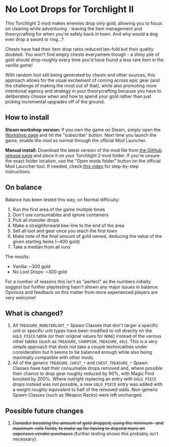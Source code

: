 # No Loot Drops for Torchlight II

This Torchlight 2 mod makes enemies drop only gold, allowing you to focus on clearing while adventuring - leaving the item management and theorycrafting for when you're safely back in town. And why would a dog ever drop a sword or ring...?

Chests have had their item drop rates reduced ten-fold but their quality doubled. You won't find empty chests everywhere though - a shiny pile of gold should drop roughly every time you'd have found a less rare item in the vanilla game!

With random loot still being generated by chests and other sources, this approach allows for the usual excitement of coming across epic gear (and the challenge of making the most out of that), while also promoting more intentional agency and strategy in your theorycrafting because you have to deliberately choose when and how to spend your gold rather than just picking incremental upgrades off of the ground.

## How to install

**Steam workshop version:** if you own the game on Steam, simply open the [Workshop page](https://steamcommunity.com/sharedfiles/filedetails/?id=2482564330) and hit the "subscribe" button. Next time you launch the game, enable the mod as normal through the official Mod Launcher.

**Manual install:** Download the latest version of the mod file from [the GitHub release page](https://github.com/tukkek/torchlight2-NoLootDrops/releases) and place it on your Torchlight 2 mod folder. If you're unsure the exact folder location, use the "Open mods folder" button on the official Mod Launcher tool. If needed, check [this video](https://www.youtube.com/watch?v=e5KeocjLUiA) for step-by-step instructions.

## On balance

Balance has been tested this way, on Normal difficulty:

1. Run the first area of the game multiple times
2. Don't use consumables and ignore containers
3. Pick all monster drops
4. Make a straighforward bee-line to the end of the area
5. Sell all loot and gear once you reach the first town
6. Make note of the final amount of gold owned, deducing the value of the given starting items (~400 gold)
7. Take a median from all runs

The results:
* Vanilla: ~300 gold
* No Loot Drops: ~300 gold

For a number of reasons this isn't as "perfect" as the numbers initially suggest but further playtesting hasn't shown any major issues in balance. Opinions and feedback on this matter from more experienced players are very welcome!

## What is changed?

1. All `TREASURE_MONSTERLOOT_*` Spawn Classes that don't targer a specific unit or specific unit types have been modified to roll directly on the `GOLD_PIECE` table (or their original values for `NONE`) instead of the various other tables (such as `TREASURE`, `CHAMPION_TREASURE`, etc). This is a very simple approach that does not take a couple technicalities under consideration but it seems to be balanced enough while also being maximally compatible with other mods.
2. All of the generic `TREASURE_CHEST_*` and `CHEST_TREASURE_*` Spawn Classes have had their consumable drops removed and, where possible their chance to drop gear roughly reduced by 90%, with Magic Find boosted by 200%. Where outright replacing an entry with `GOLD_PIECE` drops instead was not possible, a new `GOLD_PIECE` entry was added with a weight roughly equivalent to half of the removed odds. Non-generic Spawn Classes (such as Weapon Racks) were left unchanged.

## Possible future changes

1. ~~Consider boosting the amount of gold dropped, using the minimum- and maximum-rolls fields, to make up for having to depend more on expensive vendor purchases~~ (further testing shows this probably isn't necessary).

